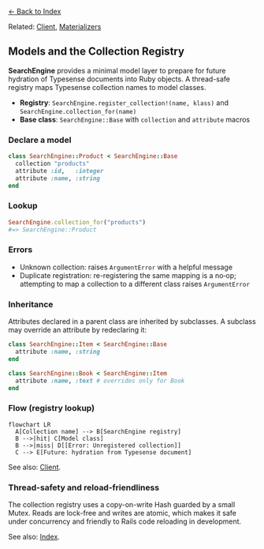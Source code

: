 [← Back to Index](./index.md)

Related: [Client](./client.md), [Materializers](./materializers.md)

## Models and the Collection Registry

**SearchEngine** provides a minimal model layer to prepare for future hydration of Typesense documents into Ruby objects. A thread-safe registry maps Typesense collection names to model classes.

- **Registry**: `SearchEngine.register_collection!(name, klass)` and `SearchEngine.collection_for(name)`
- **Base class**: `SearchEngine::Base` with `collection` and `attribute` macros

### Declare a model

```ruby
class SearchEngine::Product < SearchEngine::Base
  collection "products"
  attribute :id,   :integer
  attribute :name, :string
end
```

### Lookup

```ruby
SearchEngine.collection_for("products")
#=> SearchEngine::Product
```

### Errors

- Unknown collection: raises `ArgumentError` with a helpful message
- Duplicate registration: re-registering the same mapping is a no‑op; attempting to map a collection to a different class raises `ArgumentError`

### Inheritance

Attributes declared in a parent class are inherited by subclasses. A subclass may override an attribute by redeclaring it:

```ruby
class SearchEngine::Item < SearchEngine::Base
  attribute :name, :string
end

class SearchEngine::Book < SearchEngine::Item
  attribute :name, :text # overrides only for Book
end
```

### Flow (registry lookup)

```mermaid
flowchart LR
  A[Collection name] --> B[SearchEngine registry]
  B -->|hit| C[Model class]
  B -->|miss| D[[Error: Unregistered collection]]
  C --> E[Future: hydration from Typesense document]
```

See also: [Client](./client.md).

### Thread-safety and reload-friendliness

The collection registry uses a copy-on-write Hash guarded by a small Mutex. Reads are lock-free and writes are atomic, which makes it safe under concurrency and friendly to Rails code reloading in development.

See also: [Index](./index.md).
